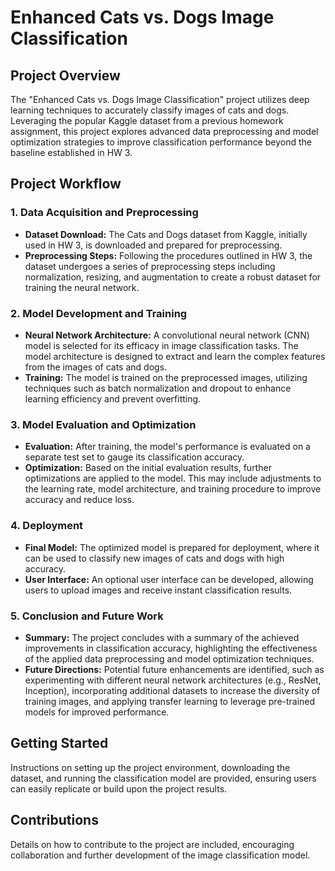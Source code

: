 # Enhanced Cats vs. Dogs Image Classification

## Project Overview

The "Enhanced Cats vs. Dogs Image Classification" project utilizes deep learning techniques to accurately classify images of cats and dogs. Leveraging the popular Kaggle dataset from a previous homework assignment, this project explores advanced data preprocessing and model optimization strategies to improve classification performance beyond the baseline established in HW 3.

## Project Workflow

### 1. Data Acquisition and Preprocessing

- **Dataset Download:** The Cats and Dogs dataset from Kaggle, initially used in HW 3, is downloaded and prepared for preprocessing.
- **Preprocessing Steps:** Following the procedures outlined in HW 3, the dataset undergoes a series of preprocessing steps including normalization, resizing, and augmentation to create a robust dataset for training the neural network.

### 2. Model Development and Training

- **Neural Network Architecture:** A convolutional neural network (CNN) model is selected for its efficacy in image classification tasks. The model architecture is designed to extract and learn the complex features from the images of cats and dogs.
- **Training:** The model is trained on the preprocessed images, utilizing techniques such as batch normalization and dropout to enhance learning efficiency and prevent overfitting.

### 3. Model Evaluation and Optimization

- **Evaluation:** After training, the model's performance is evaluated on a separate test set to gauge its classification accuracy.
- **Optimization:** Based on the initial evaluation results, further optimizations are applied to the model. This may include adjustments to the learning rate, model architecture, and training procedure to improve accuracy and reduce loss.

### 4. Deployment

- **Final Model:** The optimized model is prepared for deployment, where it can be used to classify new images of cats and dogs with high accuracy.
- **User Interface:** An optional user interface can be developed, allowing users to upload images and receive instant classification results.

### 5. Conclusion and Future Work

- **Summary:** The project concludes with a summary of the achieved improvements in classification accuracy, highlighting the effectiveness of the applied data preprocessing and model optimization techniques.
- **Future Directions:** Potential future enhancements are identified, such as experimenting with different neural network architectures (e.g., ResNet, Inception), incorporating additional datasets to increase the diversity of training images, and applying transfer learning to leverage pre-trained models for improved performance.

## Getting Started

Instructions on setting up the project environment, downloading the dataset, and running the classification model are provided, ensuring users can easily replicate or build upon the project results.

## Contributions

Details on how to contribute to the project are included, encouraging collaboration and further development of the image classification model.
